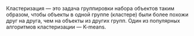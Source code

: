 Кластеризация — это задача группировки набора объектов таким образом, чтобы объекты в одной группе (кластере) были более похожи друг на друга, чем на объекты из других групп. Один из популярных алгоритмов кластеризации — K-means.